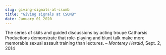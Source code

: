 ```yaml
---
slug: giving-signals-at-csumb
title: "Giving signals at CSUMB"
date: January 01 2020
---
```


 
<p>
  The series of skits and guided discussions by acting troupe Catharsis
  Productions demonstrate that role-playing and blunt talk make more memorable
  sexual assault training than lectures. – <em>Monterey Herald</em>, Sept. 2,
  2014
</p>
 
